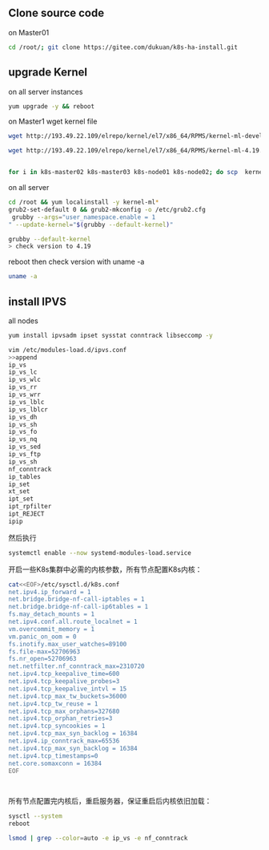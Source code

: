 ## Clone source code

on Master01
```bash
cd /root/; git clone https://gitee.com/dukuan/k8s-ha-install.git
```

## upgrade Kernel

on all server instances

```bash
yum upgrade -y && reboot
```

on Master1 wget kernel file
```bash
wget http://193.49.22.109/elrepo/kernel/el7/x86_64/RPMS/kernel-ml-devel-4.19.12-1.el7.elrepo.x86_64.rpm

wget http://193.49.22.109/elrepo/kernel/el7/x86_64/RPMS/kernel-ml-4.19.12-1.el7.elrepo.x86_64.rpm


for i in k8s-master02 k8s-master03 k8s-node01 k8s-node02; do scp  kernel-ml-4.19.12-1.el7.elrepo.x86_64.rpm kernel-ml-devel-4.19.12-1.el7.elrepo.x86_64.rpm $i:/root/ ;done

```

on all server 
```bash
cd /root && yum localinstall -y kernel-ml*
grub2-set-default 0 && grub2-mkconfig -o /etc/grub2.cfg
 grubby --args="user_namespace.enable = 1
" --update-kernel="$(grubby --default-kernel)"

grubby --default-kernel
> check version to 4.19

```
reboot then check version with uname -a
```bash
uname -a
```

## install IPVS
all nodes
```bash
yum install ipvsadm ipset sysstat conntrack libseccomp -y

vim /etc/modules-load.d/ipvs.conf
>>append
ip_vs
ip_vs_lc
ip_vs_wlc
ip_vs_rr
ip_vs_wrr
ip_vs_lblc
ip_vs_lblcr
ip_vs_dh
ip_vs_sh
ip_vs_fo
ip_vs_nq
ip_vs_sed
ip_vs_ftp
ip_vs_sh
nf_conntrack
ip_tables
ip_set
xt_set 
ipt_set 
ipt_rpfilter 
ipt_REJECT
ipip

```

然后执行

```bash
systemctl enable --now systemd-modules-load.service
```

开启一些K8s集群中必需的内核参数，所有节点配置K8s内核：

```bash
cat<<EOF>/etc/sysctl.d/k8s.conf
net.ipv4.ip_forward = 1
net.bridge.bridge-nf-call-iptables = 1
net.bridge.bridge-nf-call-ip6tables = 1
fs.may_detach_mounts = 1
net.ipv4.conf.all.route_localnet = 1
vm.overcommit_memory = 1
vm.panic_on_oom = 0
fs.inotify.max_user_watches=89100
fs.file-max=52706963
fs.nr_open=52706963
net.netfilter.nf_conntrack_max=2310720
net.ipv4.tcp_keepalive_time=600
net.ipv4.tcp_keepalive_probes=3
net.ipv4.tcp_keepalive_intvl = 15
net.ipv4.tcp_max_tw_buckets=36000
net.ipv4.tcp_tw_reuse = 1
net.ipv4.tcp_max_orphans=327680
net.ipv4.tcp_orphan_retries=3
net.ipv4.tcp_syncookies = 1
net.ipv4.tcp_max_syn_backlog = 16384
net.ipv4.ip_conntrack_max=65536
net.ipv4.tcp_max_syn_backlog = 16384
net.ipv4.tcp_timestamps=0
net.core.somaxconn = 16384
EOF




```

所有节点配置完内核后，重启服务器，保证重启后内核依旧加载：

```bash
sysctl --system
reboot

lsmod | grep --color=auto -e ip_vs -e nf_conntrack
```

